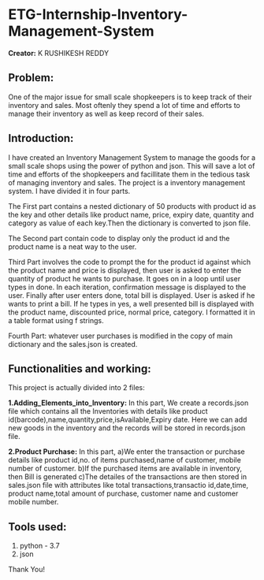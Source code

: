 # ETG-Internship-Inventory-Management-System
**Creator:** K RUSHIKESH REDDY

## Problem:
One of the major issue for small scale shopkeepers is to keep track of their inventory and sales. Most oftenly they spend a lot of time and efforts to manage their inventory as well as keep record of their sales. 

## Introduction:
I have created an Inventory Management System to manage the goods for a small scale shops using the power of python and json.
This will save a lot of time and efforts of the shopkeepers and facillitate them in the tedious task of managing inventory and sales.
The project is a inventory management system. I have divided it in four parts.

The First part contains a nested dictionary of 50 products with product id as the key and other details like product name, price, expiry date, quantity and category as value of each key.Then the dictionary is converted to json file.

The Second part contain code to display only the product id and the product name is a neat way to the user.

Third Part involves the code to prompt the for the product id against which the product name and price is displayed, then user is asked to enter the quantity of product he wants to purchase. It goes on in a loop until user types in done. In each iteration, confirmation message is displayed to the user. Finally after user enters done, total bill is displayed. User is asked if he wants to print a bill. If he types in yes, a well presented bill is displayed with the product name, discounted price, normal price, category. I formatted it in a table format using f strings.

Fourth Part: whatever user purchases is modified in the copy of main dictionary and the sales.json is created.

## Functionalities and working:
This project is actually divided into 2 files:

**1.Adding_Elements_into_Inventory:**
In this part, We create a records.json file which contains all the Inventories with details like product id(barcode),name,quantity,price,isAvailable,Expiry date.
Here we can add new goods in the inventory and the records will be stored in records.json file.

**2.Product Purchase:**
In this part, a)We enter the transaction or purchase details like product id,no. of items purchased,name of customer, mobile number of customer.
b)If the purchased items are available in inventory, then Bill is generated
c)The detailes of the transactions are then stored in sales.json file with attributes like total transactions,transactio id,date,time, product name,total amount of purchase, customer name and customer mobile number.   

## Tools used:
1. python - 3.7
2. json

Thank You!
